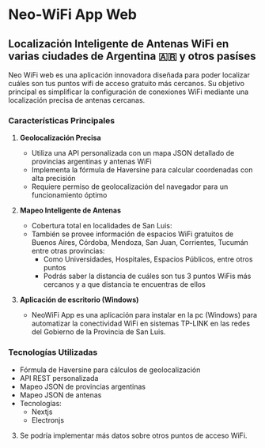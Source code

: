 # Neo-WiFi App Web

## Localización Inteligente de Antenas WiFi en varias ciudades de Argentina 🇦🇷 y otros pasíses

Neo WiFi web es una aplicación innovadora diseñada para poder localizar cuáles son tus puntos wifi de acceso gratuito más cercanos. Su objetivo principal es simplificar la configuración de conexiones WiFi mediante una localización precisa de antenas cercanas.

### Características Principales

1. **Geolocalización Precisa**

   - Utiliza una API personalizada con un mapa JSON detallado de provincias argentinas y antenas WiFi
   - Implementa la fórmula de Haversine para calcular coordenadas con alta precisión
   - Requiere permiso de geolocalización del navegador para un funcionamiento óptimo

2. **Mapeo Inteligente de Antenas**

   - Cobertura total en localidades de San Luis:
   - También se provee información de espacios WiFi gratuitos de Buenos Aires, Córdoba, Mendoza, San Juan, Corrientes, Tucumán entre otras provincias:
     - Como Universidades, Hospitales, Espacios Públicos, entre otros puntos
     - Podrás saber la distancia de cuáles son tus 3 puntos WiFis más cercanos y a que distancia te encuentras de ellos

3. **Aplicación de escritorio (Windows)**
   - NeoWiFi App es una aplicación para instalar en la pc (Windows) para automatizar la conectividad WiFi en sistemas TP-LINK en las redes del Gobierno de la Provincia de San Luis.

### Tecnologías Utilizadas

- Fórmula de Haversine para cálculos de geolocalización
- API REST personalizada
- Mapeo JSON de provincias argentinas
- Mapeo JSON de antenas
- Tecnologías:
  - Nextjs
  - Electronjs

3. Se podría implementar más datos sobre otros puntos de acceso WiFi.
